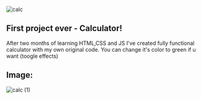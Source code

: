 ![calc](https://user-images.githubusercontent.com/110595617/191976484-5420d0b7-411c-4ab6-b9b5-bda6ebad1e19.jpg)
## First project ever - Calculator!
After two months of learning HTML,CSS and JS I've created fully functional calculator with my own original code. You can change it's color to green if u want (toogle effects)
## Image:
![calc (1)](https://user-images.githubusercontent.com/110595617/191972352-23664d0e-2545-4f49-a77a-1eca007d6a3e.jpg)
